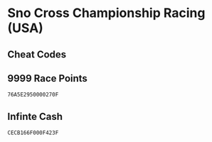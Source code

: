 # Sno Cross Championship Racing (USA)

## Cheat Codes

## 9999 Race Points

```
76A5E2950000270F

```

## Infinte Cash

```
CECB166F000F423F

```

